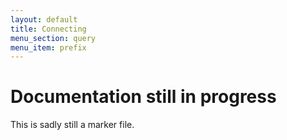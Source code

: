 ```yaml
---
layout: default
title: Connecting
menu_section: query
menu_item: prefix
---
```



# Documentation still in progress

This is sadly still a marker file.

